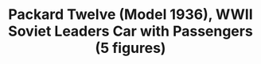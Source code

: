 ---
layout: product
title: "Packard Twelve (Model 1936), WWII Soviet Leaders Car with Passengers (5 figures)"
price: "TBA" 
desc: "Maketa"
img_path: "/assets/img/ICM 35535.webp"
brand: "N/A"
available: false
special_offer: false
new: false
soon: false
cat: "010000"
subcat: "013600"
subsubcat: "0N/A"
sifra: "ICM 35535"
popular: false
---